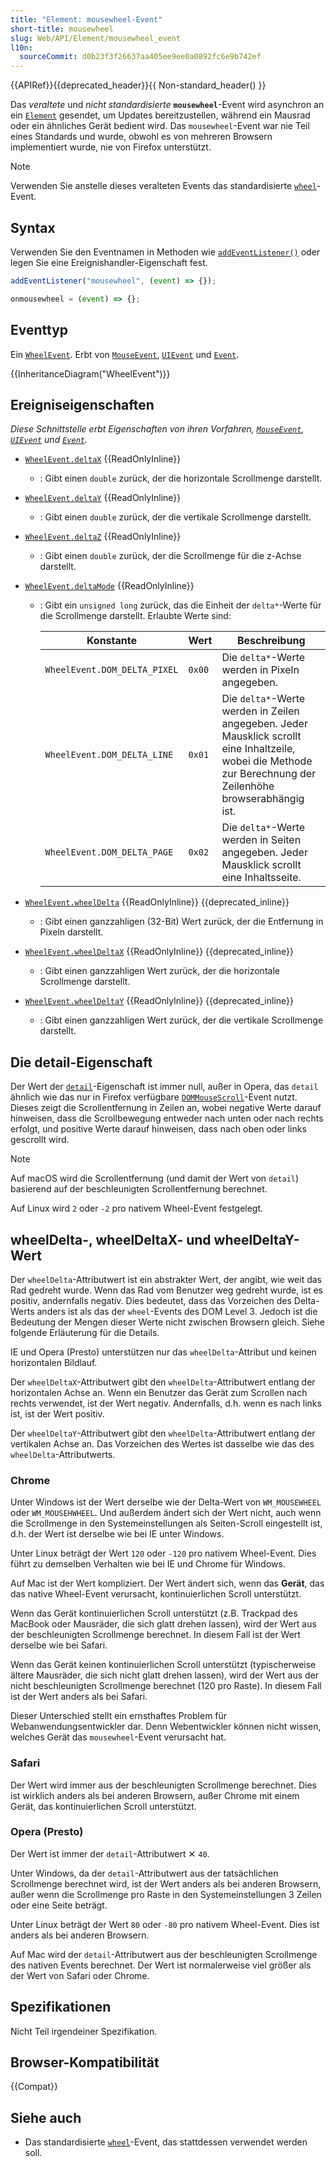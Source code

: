 ```yaml
---
title: "Element: mousewheel-Event"
short-title: mousewheel
slug: Web/API/Element/mousewheel_event
l10n:
  sourceCommit: d0b23f3f26637aa405ee9ee0a0892fc6e9b742ef
---
```


{{APIRef}}{{deprecated_header}}{{ Non-standard_header() }}

Das _veraltete_ und _nicht standardisierte_ **`mousewheel`**-Event wird asynchron an ein [`Element`](/de/docs/Web/API/Element) gesendet, um Updates bereitzustellen, während ein Mausrad oder ein ähnliches Gerät bedient wird. Das `mousewheel`-Event war nie Teil eines Standards und wurde, obwohl es von mehreren Browsern implementiert wurde, nie von Firefox unterstützt.

> [!NOTE]
> Verwenden Sie anstelle dieses veralteten Events das standardisierte [`wheel`](/de/docs/Web/API/Element/wheel_event)-Event.

## Syntax

Verwenden Sie den Eventnamen in Methoden wie [`addEventListener()`](/de/docs/Web/API/EventTarget/addEventListener) oder legen Sie eine Ereignishandler-Eigenschaft fest.

```js
addEventListener("mousewheel", (event) => {});

onmousewheel = (event) => {};
```

## Eventtyp

Ein [`WheelEvent`](/de/docs/Web/API/WheelEvent). Erbt von [`MouseEvent`](/de/docs/Web/API/MouseEvent), [`UIEvent`](/de/docs/Web/API/UIEvent) und [`Event`](/de/docs/Web/API/Event).

{{InheritanceDiagram("WheelEvent")}}

## Ereigniseigenschaften

_Diese Schnittstelle erbt Eigenschaften von ihren Vorfahren, [`MouseEvent`](/de/docs/Web/API/MouseEvent), [`UIEvent`](/de/docs/Web/API/UIEvent) und [`Event`](/de/docs/Web/API/Event)._

- [`WheelEvent.deltaX`](/de/docs/Web/API/WheelEvent/deltaX) {{ReadOnlyInline}}
  - : Gibt einen `double` zurück, der die horizontale Scrollmenge darstellt.
- [`WheelEvent.deltaY`](/de/docs/Web/API/WheelEvent/deltaY) {{ReadOnlyInline}}
  - : Gibt einen `double` zurück, der die vertikale Scrollmenge darstellt.
- [`WheelEvent.deltaZ`](/de/docs/Web/API/WheelEvent/deltaZ) {{ReadOnlyInline}}
  - : Gibt einen `double` zurück, der die Scrollmenge für die z-Achse darstellt.
- [`WheelEvent.deltaMode`](/de/docs/Web/API/WheelEvent/deltaMode) {{ReadOnlyInline}}

  - : Gibt ein `unsigned long` zurück, das die Einheit der `delta*`-Werte für die Scrollmenge darstellt. Erlaubte Werte sind:

    | Konstante                    | Wert   | Beschreibung                                                                                                                                                  |
    | ---------------------------- | ------ | ------------------------------------------------------------------------------------------------------------------------------------------------------------- |
    | `WheelEvent.DOM_DELTA_PIXEL` | `0x00` | Die `delta*`-Werte werden in Pixeln angegeben.                                                                                                                |
    | `WheelEvent.DOM_DELTA_LINE`  | `0x01` | Die `delta*`-Werte werden in Zeilen angegeben. Jeder Mausklick scrollt eine Inhaltzeile, wobei die Methode zur Berechnung der Zeilenhöhe browserabhängig ist. |
    | `WheelEvent.DOM_DELTA_PAGE`  | `0x02` | Die `delta*`-Werte werden in Seiten angegeben. Jeder Mausklick scrollt eine Inhaltsseite.                                                                     |

- [`WheelEvent.wheelDelta`](/de/docs/Web/API/WheelEvent/wheelDelta) {{ReadOnlyInline}} {{deprecated_inline}}
  - : Gibt einen ganzzahligen (32-Bit) Wert zurück, der die Entfernung in Pixeln darstellt.
- [`WheelEvent.wheelDeltaX`](/de/docs/Web/API/WheelEvent/wheelDeltaX) {{ReadOnlyInline}} {{deprecated_inline}}
  - : Gibt einen ganzzahligen Wert zurück, der die horizontale Scrollmenge darstellt.
- [`WheelEvent.wheelDeltaY`](/de/docs/Web/API/WheelEvent/wheelDeltaY) {{ReadOnlyInline}} {{deprecated_inline}}
  - : Gibt einen ganzzahligen Wert zurück, der die vertikale Scrollmenge darstellt.

## Die detail-Eigenschaft

Der Wert der [`detail`](/de/docs/Web/API/UIEvent/detail)-Eigenschaft ist immer null, außer in Opera, das `detail` ähnlich wie das nur in Firefox verfügbare [`DOMMouseScroll`](/de/docs/Web/API/Element/DOMMouseScroll_event)-Event nutzt. Dieses zeigt die Scrollentfernung in Zeilen an, wobei negative Werte darauf hinweisen, dass die Scrollbewegung entweder nach unten oder nach rechts erfolgt, und positive Werte darauf hinweisen, dass nach oben oder links gescrollt wird.

> [!NOTE]
> Auf macOS wird die Scrollentfernung (und damit der Wert von `detail`) basierend auf der beschleunigten Scrollentfernung berechnet.

Auf Linux wird `2` oder `-2` pro nativem Wheel-Event festgelegt.

## wheelDelta-, wheelDeltaX- und wheelDeltaY-Wert

Der `wheelDelta`-Attributwert ist ein abstrakter Wert, der angibt, wie weit das Rad gedreht wurde. Wenn das Rad vom Benutzer weg gedreht wurde, ist es positiv, andernfalls negativ. Dies bedeutet, dass das Vorzeichen des Delta-Werts anders ist als das der `wheel`-Events des DOM Level 3. Jedoch ist die Bedeutung der Mengen dieser Werte nicht zwischen Browsern gleich. Siehe folgende Erläuterung für die Details.

IE und Opera (Presto) unterstützen nur das `wheelDelta`-Attribut und keinen horizontalen Bildlauf.

Der `wheelDeltaX`-Attributwert gibt den `wheelDelta`-Attributwert entlang der horizontalen Achse an. Wenn ein Benutzer das Gerät zum Scrollen nach rechts verwendet, ist der Wert negativ. Andernfalls, d.h. wenn es nach links ist, ist der Wert positiv.

Der `wheelDeltaY`-Attributwert gibt den `wheelDelta`-Attributwert entlang der vertikalen Achse an. Das Vorzeichen des Wertes ist dasselbe wie das des `wheelDelta`-Attributwerts.

### Chrome

Unter Windows ist der Wert derselbe wie der Delta-Wert von `WM_MOUSEWHEEL` oder `WM_MOUSEHWHEEL`. Und außerdem ändert sich der Wert nicht, auch wenn die Scrollmenge in den Systemeinstellungen als Seiten-Scroll eingestellt ist, d.h. der Wert ist derselbe wie bei IE unter Windows.

Unter Linux beträgt der Wert `120` oder `-120` pro nativem Wheel-Event. Dies führt zu demselben Verhalten wie bei IE und Chrome für Windows.

Auf Mac ist der Wert kompliziert. Der Wert ändert sich, wenn das **Gerät**, das das native Wheel-Event verursacht, kontinuierlichen Scroll unterstützt.

Wenn das Gerät kontinuierlichen Scroll unterstützt (z.B. Trackpad des MacBook oder Mausräder, die sich glatt drehen lassen), wird der Wert aus der beschleunigten Scrollmenge berechnet. In diesem Fall ist der Wert derselbe wie bei Safari.

Wenn das Gerät keinen kontinuierlichen Scroll unterstützt (typischerweise ältere Mausräder, die sich nicht glatt drehen lassen), wird der Wert aus der nicht beschleunigten Scrollmenge berechnet (120 pro Raste). In diesem Fall ist der Wert anders als bei Safari.

Dieser Unterschied stellt ein ernsthaftes Problem für Webanwendungsentwickler dar. Denn Webentwickler können nicht wissen, welches Gerät das `mousewheel`-Event verursacht hat.

### Safari

Der Wert wird immer aus der beschleunigten Scrollmenge berechnet. Dies ist wirklich anders als bei anderen Browsern, außer Chrome mit einem Gerät, das kontinuierlichen Scroll unterstützt.

### Opera (Presto)

Der Wert ist immer der `detail`-Attributwert ✕ `40`.

Unter Windows, da der `detail`-Attributwert aus der tatsächlichen Scrollmenge berechnet wird, ist der Wert anders als bei anderen Browsern, außer wenn die Scrollmenge pro Raste in den Systemeinstellungen 3 Zeilen oder eine Seite beträgt.

Unter Linux beträgt der Wert `80` oder `-80` pro nativem Wheel-Event. Dies ist anders als bei anderen Browsern.

Auf Mac wird der `detail`-Attributwert aus der beschleunigten Scrollmenge des nativen Events berechnet. Der Wert ist normalerweise viel größer als der Wert von Safari oder Chrome.

## Spezifikationen

Nicht Teil irgendeiner Spezifikation.

## Browser-Kompatibilität

{{Compat}}

## Siehe auch

- Das standardisierte [`wheel`](/de/docs/Web/API/Element/wheel_event)-Event, das stattdessen verwendet werden soll.
